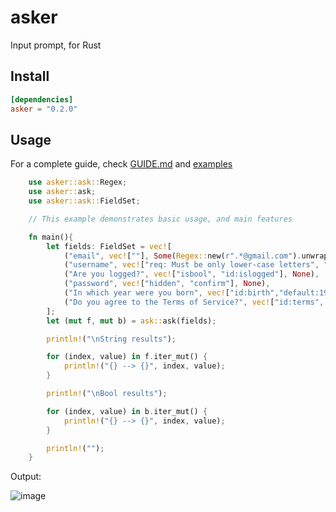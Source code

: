 # asker 
Input prompt, for Rust 

## Install
```toml
[dependencies]
asker = "0.2.0"
```

## Usage 

For a complete guide, check [GUIDE.md](https://github.com/Octalbyte/asker/blob/main/GUIDE.md) and [examples](https://github.com/Octalbyte/asker/tree/main/examples)

```rust
    use asker::ask::Regex;
    use asker::ask;
    use asker::ask::FieldSet;

    // This example demonstrates basic usage, and main features

    fn main(){
        let fields: FieldSet = vec![
            ("email", vec![""], Some(Regex::new(r".*@gmail.com").unwrap())),
            ("username", vec!["req: Must be only lower-case letters", "default:uglyoctopus"], Some(Regex::new(r"^\p{Ll}+$").unwrap())),
            ("Are you logged?", vec!["isbool", "id:islogged"], None),
            ("password", vec!["hidden", "confirm"], None),
            ("In which year were you born", vec!["id:birth","default:1999"], Some(Regex::new(r"^\p{Nd}+$").unwrap())),
            ("Do you agree to the Terms of Service?", vec!["id:terms", "isbool", "default:true"], None),
        ];
        let (mut f, mut b) = ask::ask(fields);

        println!("\nString results");

        for (index, value) in f.iter_mut() {
            println!("{} --> {}", index, value);
        }

        println!("\nBool results");

        for (index, value) in b.iter_mut() {
            println!("{} --> {}", index, value);
        }

        println!("");
    }

```

Output:

![image](https://user-images.githubusercontent.com/66487668/156159807-1855ab60-b51c-40e1-a457-bfda74267611.png)
